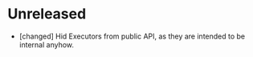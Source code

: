 # Unreleased

- [changed] Hid Executors from public API, as they are intended to be internal anyhow.
